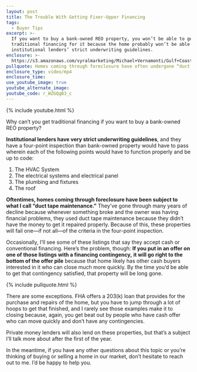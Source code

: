 ```yaml
---
layout: post
title: The Trouble With Getting Fixer-Upper Financing
tags:
  - Buyer Tips
excerpt: >-
  If you want to buy a bank-owned REO property, you won’t be able to get
  traditional financing for it because the home probably won’t be able to pass
  institutional lenders’ strict underwriting guidelines.
enclosure: >-
  https://s3.amazonaws.com/vyralmarketing/Michael+Vernamonti/Gulf+Coast+Real+Estate+Fixer+Upper+Financing.mp4
pullquote: Homes coming through foreclosure have often undergone “duct tape maintenance.”
enclosure_type: video/mp4
enclosure_time:
use_youtube_image: true
youtube_alternate_image:
youtube_code: r_WZGQgB3_c
---
```



{% include youtube.html %}

Why can’t you get traditional financing if you want to buy a bank-owned REO property?

**Institutional lenders have very strict underwriting guidelines**, and they have a four-point inspection than bank-owned property would have to pass wherein each of the following points would have to function properly and be up to code:

1. The HVAC System
2. The electrical systems and electrical panel
3. The plumbing and fixtures
4. The roof

**Oftentimes, homes coming through foreclosure have been subject to what I call “duct tape maintenance.”** They’ve gone through many years of decline because whenever something broke and the owner was having financial problems, they used duct tape maintenance because they didn’t have the money to get it repaired properly. Because of this, these properties will fail one—if not all—of the criteria in the four-point inspection.&nbsp;

Occasionally, I’ll see some of these listings that say they accept cash or conventional financing. Here’s the problem, though: **If you put in an offer on one of those listings with a financing contingency,** **it will go right to the bottom of the offer pile** because that home likely has other cash buyers interested in it who can close much more quickly. By the time you’d be able to get that contingency satisfied, that property will be long gone.&nbsp;

{% include pullquote.html %}

There are some exceptions. FHA offers a 203(k) loan that provides for the purchase and repairs of the home, but you have to jump through a lot of hoops to get that finished, and I rarely see those examples make it to closing because, again, you get beat out by people who have cash offer who can move quickly and don’t have any contingencies.&nbsp;

Private money lenders will also lend on these properties, but that’s a subject I’ll talk more about after the first of the year.&nbsp;

In the meantime, if you have any other questions about this topic or you’re thinking of buying or selling a home in our market, don’t hesitate to reach out to me. I’d be happy to help you.&nbsp;
